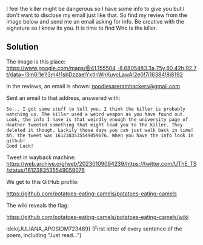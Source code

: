 I feel the killer might be dangerous so I have some info to give you but I don't want to disclose my email just like that. So find my review from the image below and send me an email asking for info. Be creative with the signature so I know its you. It is time to find Who is the killer.

## Solution

The image is this place: https://www.google.com/maps/@41.155504,-8.6805483,3a,75y,80.42h,92.7t/data=!3m6!1e1!3m4!1sbDzzaeIYxtlnWnKuvcLawA!2e0!7i16384!8i8192

In the reviews, an email is shown: noodlesareramhackers@gmail.com

Sent an email to that address, answered with:
```
So... I got some stuff to tell you. I think the killer is probably watching us. The killer used a weird weapon as you have found out. Look, the info I have is that weirdly enough the university page of Heather tweeted something that might lead you to the killer. They deleted it though. Luckily these days you can just walk back in time! Ah, the tweet was 1612383535549059076. When you have the info look in github!
Good Luck! 
```

Tweet in wayback machine: https://web.archive.org/web/20230109094239/https://twitter.com/UThE_TS/status/1612383535549059076

We get to this GitHub profile: 

https://github.com/potatoes-eating-camels/potatoes-eating-camels

The wiki reveals the flag:

https://github.com/potatoes-eating-camels/potatoes-eating-camels/wiki

idek{JULIANA_APOSIDM723489} (First letter of every sentence of the poem, including "Just read...")